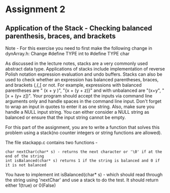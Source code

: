 # Assignment 2

## Application of the Stack - Checking balanced parenthesis, braces, and brackets

Note - For this exercise you need to first make the following change in dynArray.h: Change #define TYPE int to #define TYPE char

As discussed in the lecture notes, stacks are a very commonly used abstract data type. Applications of stacks include implementation of reverse Polish notation expression evaluation and undo buffers. Stacks can also be used to check whether an expression has balanced parentheses, braces, and brackets (,{,[ or not. For example, expressions with balanced parentheses are " (x + y )", "{x + (y + z)}" and with unbalanced are "(x+y", "[x + (y+ z])". Your program should accept the inputs via command line arguments only and handle spaces in the command line input. Don't forget to wrap an input in quotes to enter it as one string. Also, make sure you handle a NULL input string. You can either consider a NULL string as balanced or ensure that the input string cannot be empty.

For this part of the assignment, you are to write a function that solves this problem using a stack(no counter integers or string functions are allowed). 

The file stackapp.c contains two functions - 

    char nextChar(char* s) - returns the next character or '\0' if at the end of the string
    int isBalanced(char* s) returns 1 if the string is balanced and 0 if it is not balanced
You have to implement int isBalanced(char* s) - which should read through the string using 'nextChar' and use a stack to do the test. It should return either 1(true) or 0(False)
    
